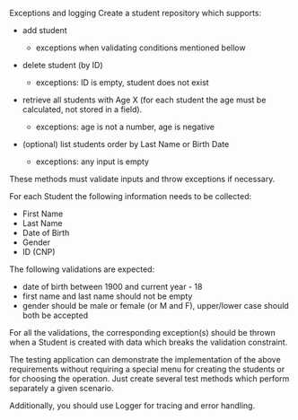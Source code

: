 Exceptions and logging
Create a student repository which supports:

- add student

  * exceptions when validating conditions mentioned bellow

- delete student (by ID)

  * exceptions: ID is empty, student does not exist

- retrieve all students with Age X (for each student the age must be calculated, not stored in a field).

  * exceptions: age is not a number, age is negative

- (optional) list students order by Last Name or Birth Date

  * exceptions: any input is empty

These methods must validate inputs and throw exceptions if necessary.

For each Student the following information needs to be collected:
- First Name
- Last Name
- Date of Birth
- Gender
- ID (CNP)

The following validations are expected:

- date of birth between 1900 and current year - 18 
- first name and last name should not be empty
- gender should be male or female (or M and F), upper/lower case should both be accepted

For all the validations, the corresponding exception(s) should be thrown when a Student is created with data which breaks the validation constraint.

The testing application can demonstrate the implementation of the above requirements without requiring a special menu for creating the students or for choosing the operation. Just create several test methods which perform separately a given scenario.

Additionally, you should use Logger for tracing and error handling.